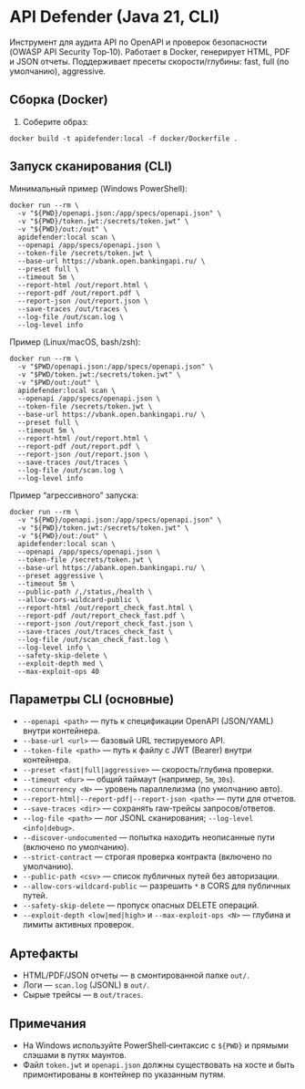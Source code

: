 # API Defender (Java 21, CLI)

Инструмент для аудита API по OpenAPI и проверок безопасности (OWASP API Security Top‑10). Работает в Docker, генерирует HTML, PDF и JSON отчеты. Поддерживает пресеты скорости/глубины: fast, full (по умолчанию), aggressive.

## Сборка (Docker)

1) Соберите образ:

```
docker build -t apidefender:local -f docker/Dockerfile .
```

## Запуск сканирования (CLI)

Минимальный пример (Windows PowerShell):

```
docker run --rm \
  -v "${PWD}/openapi.json:/app/specs/openapi.json" \
  -v "${PWD}/token.jwt:/secrets/token.jwt" \
  -v "${PWD}/out:/out" \
  apidefender:local scan \
  --openapi /app/specs/openapi.json \
  --token-file /secrets/token.jwt \
  --base-url https://vbank.open.bankingapi.ru/ \
  --preset full \
  --timeout 5m \
  --report-html /out/report.html \
  --report-pdf /out/report.pdf \
  --report-json /out/report.json \
  --save-traces /out/traces \
  --log-file /out/scan.log \
  --log-level info
```

Пример (Linux/macOS, bash/zsh):

```
docker run --rm \
  -v "$PWD/openapi.json:/app/specs/openapi.json" \
  -v "$PWD/token.jwt:/secrets/token.jwt" \
  -v "$PWD/out:/out" \
  apidefender:local scan \
  --openapi /app/specs/openapi.json \
  --token-file /secrets/token.jwt \
  --base-url https://vbank.open.bankingapi.ru/ \
  --preset full \
  --timeout 5m \
  --report-html /out/report.html \
  --report-pdf /out/report.pdf \
  --report-json /out/report.json \
  --save-traces /out/traces \
  --log-file /out/scan.log \
  --log-level info
```

Пример “агрессивного” запуска:

```
docker run --rm \
  -v "${PWD}/openapi.json:/app/specs/openapi.json" \
  -v "${PWD}/token.jwt:/secrets/token.jwt" \
  -v "${PWD}/out:/out" \
  apidefender:local scan \
  --openapi /app/specs/openapi.json \
  --token-file /secrets/token.jwt \
  --base-url https://abank.open.bankingapi.ru/ \
  --preset aggressive \
  --timeout 5m \
  --public-path /,/status,/health \
  --allow-cors-wildcard-public \
  --report-html /out/report_check_fast.html \
  --report-pdf /out/report_check_fast.pdf \
  --report-json /out/report_check_fast.json \
  --save-traces /out/traces_check_fast \
  --log-file /out/scan_check_fast.log \
  --log-level info \
  --safety-skip-delete \
  --exploit-depth med \
  --max-exploit-ops 40
```

## Параметры CLI (основные)

- `--openapi <path>` — путь к спецификации OpenAPI (JSON/YAML) внутри контейнера.
- `--base-url <url>` — базовый URL тестируемого API.
- `--token-file <path>` — путь к файлу с JWT (Bearer) внутри контейнера.
- `--preset <fast|full|aggressive>` — скорость/глубина проверки.
- `--timeout <dur>` — общий таймаут (например, `5m`, `30s`).
- `--concurrency <N>` — уровень параллелизма (по умолчанию авто).
- `--report-html|--report-pdf|--report-json <path>` — пути для отчетов.
- `--save-traces <dir>` — сохранять raw‑трейсы запросов/ответов.
- `--log-file <path>` — лог JSONL сканирования; `--log-level <info|debug>`.
- `--discover-undocumented` — попытка находить неописанные пути (включено по умолчанию).
- `--strict-contract` — строгая проверка контракта (включено по умолчанию).
- `--public-path <csv>` — список публичных путей без авторизации.
- `--allow-cors-wildcard-public` — разрешить `*` в CORS для публичных путей.
- `--safety-skip-delete` — пропуск опасных DELETE операций.
- `--exploit-depth <low|med|high>` и `--max-exploit-ops <N>` — глубина и лимиты активных проверок.

## Артефакты

- HTML/PDF/JSON отчеты — в смонтированной папке `out/`.
- Логи — `scan.log` (JSONL) в `out/`.
- Сырые трейсы — в `out/traces`.

## Примечания

- На Windows используйте PowerShell‑синтаксис с `${PWD}` и прямыми слэшами в путях маунтов.
- Файл `token.jwt` и `openapi.json` должны существовать на хосте и быть примонтированы в контейнер по указанным путям.

